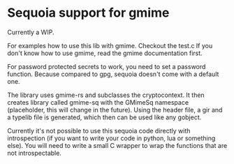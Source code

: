 Sequoia support for gmime
=========================

Currently a WIP. 

For examples how to use this lib with gmime. Checkout the test.c
If you don't know how to use gmime, read the gmime documentation first.

For password protected secrets to work, you need to set a password function. Because
compared to gpg, sequoia doesn't come with a default one.

The library uses gmime-rs and subclasses the cryptocontext. It then creates
library called gmime-sq with the GMimeSq namespace (placeholder, this will change
in the future). Using the header file, a gir and a typelib file is generated,
which then can be used like any gobject.

Currently it's not possible to use this sequoia code directly with introspection (if you 
want to write your code in python, lua or something else). You will need to write a small
C wrapper to wrap the functions that are not introspectable. 
